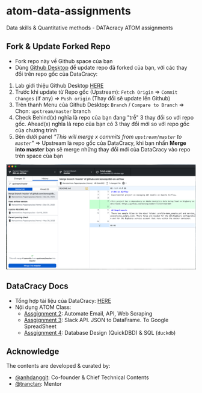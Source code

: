 # atom-data-assignments
Data skills &amp; Quantitative methods - DATAcracy ATOM assignments

## Fork & Update Forked Repo
* Fork repo này về Github space của bạn
* Dùng [Github Desktop](https://desktop.github.com/) để update repo đã forked của bạn, với các thay đổi trên repo gốc của DataCracy:

1. Lab giới thiệu Github Desktop [HERE](https://anhdang.gitbook.io/datacracy/atom/2-data-tools-1/2.3-lab-1-github-desktop)
2. Trước khi update từ Repo gốc (Upstream): `Fetch Origin` => `Commit Changes` (if any) => `Push origin` (Thay đổi sẽ update lên Github)
3. Trên thanh Menu của Github Desktop: `Branch` / `Compare to Branch` => Chọn: `upstream/master` branch
4. Check Behind(x) nghĩa là repo của bạn đang "trễ" 3 thay đổi so với repo gốc. Ahead(x) nghĩa là repo của bạn có 3 thay đổi mới so với repo gốc của chương trình
5. Bên dưới panel *"This will merge x commits from `upstream/master` to `master`"* => Upstream là repo gốc của DataCracy, khi bạn nhấn **Merge into master** bạn sẽ merge những thay đổi mới của DataCracy vào repo trên space của bạn

![fork-upstream](./img/fork-upstream.png)


## DataCracy Docs
* Tổng hợp tài liệu của DataCracy: [HERE](https://anhdang.gitbook.io/datacracy/)
* Nội dụng ATOM Class:
    * [Assgignment 2](./assignment_2): Automate Email, API, Web Scraping
    * [Assgignment 3](./assignment_3): Slack API. JSON to DataFrame. To Google SpreadSheet
    * [Assgignment 4](./assignment_4): Database Design (QuickDBD) & SQL (`duckdb`)

## Acknowledge
The contents are developed & curated by: 
* [@anhdanggit](https://github.com/anhdanggit): Co-founder & Chief Technical Contents
* [@tranctan](https://github.com/tranctan): Mentor

